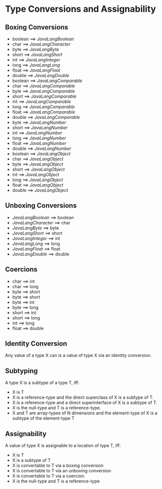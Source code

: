 # Type Conversions and Assignability

## Boxing Conversions
+ boolean ==> $JavaLangBoolean$
+ char ==> $JavaLangCharacter$
+ byte ==> $JavaLangByte$
+ short ==> $JavaLangShort$
+ int ==> $JavaLangInteger$
+ long ==> $JavaLangLong$
+ float ==> $JavaLangFloat$
+ double ==> $JavaLangDouble$
+ boolean ==> $JavaLangComparable$
+ char ==> $JavaLangComparable$
+ byte ==> $JavaLangComparable$
+ short ==> $JavaLangComparable$
+ int ==> $JavaLangComparable$
+ long ==> $JavaLangComparable$
+ float ==> $JavaLangComparable$
+ double ==> $JavaLangComparable$
+ byte ==> $JavaLangNumber$
+ short ==> $JavaLangNumber$
+ int ==> $JavaLangNumber$
+ long ==> $JavaLangNumber$
+ float ==> $JavaLangNumber$
+ double ==> $JavaLangNumber$
+ boolean ==> $JavaLangObject$
+ char ==> $JavaLangObject$
+ byte ==> $JavaLangObject$
+ short ==> $JavaLangObject$
+ int ==> $JavaLangObject$
+ long ==> $JavaLangObject$
+ float ==> $JavaLangObject$
+ double ==> $JavaLangObject$


## Unboxing Conversions
+ $JavaLangBoolean$ ==> boolean
+ $JavaLangCharacter$ ==> char
+ $JavaLangByte$ ==> byte
+ $JavaLangShort$ ==> short
+ $JavaLangInteger$ ==> int
+ $JavaLangLong$ ==> long
+ $JavaLangFloat$ ==> float
+ $JavaLangDouble$ ==> double


## Coercions
+ char ==> int
+ char ==> long
+ byte ==> short
+ byte ==> short
+ byte ==> int
+ byte ==> long
+ short ==> int
+ short ==> long
+ int ==> long
+ float ==> double


## Identity Conversion
Any value of a type X can is a value of type X via an identity conversion. 



## Subtyping
A type X is a subtype of a type T, iff:

+ X is T
+ X is a reference-type and the direct superclass of X is a subtype of T.
+ X is a reference-type and a direct superinterface of X is a subtype of T.
+ X is the null-type and T is a reference-type. 
+ X and T are array-types of N dimensions and the element-type of X is a subtype of the element-type T


## Assignability
A value of type X is assignable to a location of type T, iff:

+ X is T
+ X is a subtype of T
+ X is convertable to T via a boxing conversion
+ X is convertable to T via an unboxing conversion
+ X is convertable to T via a coercion. 
+ X is the null-type and T is a reference-type 
